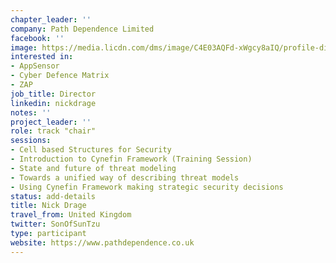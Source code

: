 ```yaml
---
chapter_leader: ''
company: Path Dependence Limited
facebook: ''
image: https://media.licdn.com/dms/image/C4E03AQFd-xWgcy8aIQ/profile-displayphoto-shrink_200_200/0?e=1560988800&v=beta&t=wms-CzSrio35r-4XUmgJ4WAyjoIZbxyt21Z-D_iMogQ
interested in:
- AppSensor
- Cyber Defence Matrix
- ZAP
job_title: Director
linkedin: nickdrage
notes: ''
project_leader: ''
role: track "chair"
sessions:
- Cell based Structures for Security
- Introduction to Cynefin Framework (Training Session)
- State and future of threat modeling
- Towards a unified way of describing threat models
- Using Cynefin Framework making strategic security decisions
status: add-details
title: Nick Drage
travel_from: United Kingdom
twitter: SonOfSunTzu
type: participant
website: https://www.pathdependence.co.uk
---
```


<!-- put more details about participant here -->
